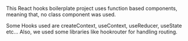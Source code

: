 This React hooks boilerplate project uses function based components, meaning that, no class component was used. 

Some Hooks used are createContext, useContext, useReducer, useState etc... Also, we used some libraries like hookrouter for handling routing.